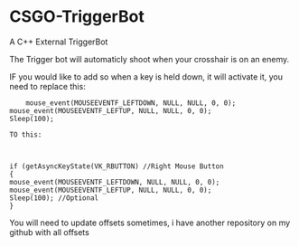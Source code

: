 # CSGO-TriggerBot
A C++ External TriggerBot

The Trigger bot will automaticly shoot when your crosshair is on an enemy. 

IF you would like to add so when a key is held down, it will activate it, you need to replace this:

        mouse_event(MOUSEEVENTF_LEFTDOWN, NULL, NULL, 0, 0);
	mouse_event(MOUSEEVENTF_LEFTUP, NULL, NULL, 0, 0);
	Sleep(100);
				
	TO this:
				
				
				
    if (getAsyncKeyState(VK_RBUTTON) //Right Mouse Button
    {
    mouse_event(MOUSEEVENTF_LEFTDOWN, NULL, NULL, 0, 0);
    mouse_event(MOUSEEVENTF_LEFTUP, NULL, NULL, 0, 0);
    Sleep(100); //Optional
    }
       

You will need to update offsets sometimes, i have another repository on my github with all offsets
